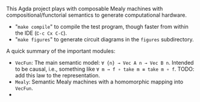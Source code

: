 This Agda project plays with composable Mealy machines with compositional/functorial semantics to generate computational hardware.

*   "`make compile`" to compile the test program, though faster from within the IDE (`∁-c C­x C-C`).
*   "`make figures`" to generate circuit diagrams in the `figures` subdirectory.

A quick summary of the important modules:

*   `VecFun`: The main semantic model: `∀ {n} → Vec A n → Vec B n`. Intended to be causal, i.e., something like `∀ m → f ∘ take m ≡ take m ∘ f`. TODO: add this law to the representation.
*   `Mealy`: Semantic Mealy machines with a homomorphic mapping into `VecFun`.
*   
